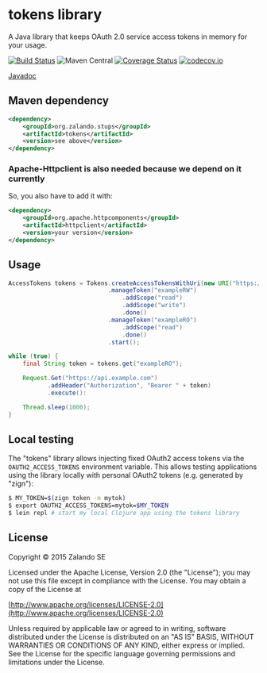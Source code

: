 # tokens library

A Java library that keeps OAuth 2.0 service access tokens in memory for your usage.

[![Build Status](https://travis-ci.org/zalando-stups/tokens.svg?branch=master)](https://travis-ci.org/zalando-stups/tokens)
![Maven Central](https://img.shields.io/maven-central/v/org.zalando.stups/tokens.svg)
[![Coverage Status](https://coveralls.io/repos/zalando-stups/tokens/badge.svg?branch=master)](https://coveralls.io/r/zalando-stups/tokens?branch=master)
[![codecov.io](https://codecov.io/github/zalando-stups/tokens/coverage.svg?branch=master)](https://codecov.io/github/zalando-stups/tokens?branch=master)

[Javadoc](http://www.javadoc.io/doc/org.zalando.stups/tokens/)

## Maven dependency

```xml
<dependency>
    <groupId>org.zalando.stups</groupId>
    <artifactId>tokens</artifactId>
    <version>see above</version>
</dependency>
```

### Apache-Httpclient is also needed because we depend on it currently

So, you also have to add it with:

```xml
<dependency>
    <groupId>org.apache.httpcomponents</groupId>
    <artifactId>httpclient</artifactId>
    <version>your version</version>
</dependency>
```

## Usage

```java
AccessTokens tokens = Tokens.createAccessTokensWithUri(new URI("https://example.com/access_tokens"))
                            .manageToken("exampleRW")
                                .addScope("read")
                                .addScope("write")
                                .done()
                            .manageToken("exampleRO")
                                .addScope("read")
                                .done()
                            .start();

while (true) {
    final String token = tokens.get("exampleRO");

    Request.Get("https://api.example.com")
           .addHeader("Authorization", "Bearer " + token)
           .execute():

    Thread.sleep(1000);
}
```

## Local testing

The "tokens" library allows injecting fixed OAuth2 access tokens via the `OAUTH2_ACCESS_TOKENS` environment variable.
This allows testing applications using the library locally with personal OAuth2 tokens (e.g. generated by "zign"):

```bash
$ MY_TOKEN=$(zign token -n mytok)
$ export OAUTH2_ACCESS_TOKENS=mytok=$MY_TOKEN
$ lein repl # start my local Clojure app using the tokens library
```

## License

Copyright © 2015 Zalando SE

Licensed under the Apache License, Version 2.0 (the "License");
you may not use this file except in compliance with the License.
You may obtain a copy of the License at

   [http://www.apache.org/licenses/LICENSE-2.0](http://www.apache.org/licenses/LICENSE-2.0)

Unless required by applicable law or agreed to in writing, software
distributed under the License is distributed on an "AS IS" BASIS,
WITHOUT WARRANTIES OR CONDITIONS OF ANY KIND, either express or implied.
See the License for the specific language governing permissions and
limitations under the License.
